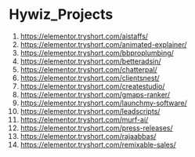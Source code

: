 # Hywiz_Projects

1) https://elementor.tryshort.com/aistaffs/
2) https://elementor.tryshort.com/animated-explainer/
3) https://elementor.tryshort.com/bbproplumbing/
4) https://elementor.tryshort.com/betteradsin/
5) https://elementor.tryshort.com/chatterpal/
6) https://elementor.tryshort.com/clientsnest/
7) https://elementor.tryshort.com/createstudio/
8) https://elementor.tryshort.com/gmaps-ranker/
9) https://elementor.tryshort.com/launchmy-software/
10) https://elementor.tryshort.com/leadscripts/
11) https://elementor.tryshort.com/murf-ai/
12) https://elementor.tryshort.com/press-releases/
13) https://elementor.tryshort.com/rajaabbas/
14) https://elementor.tryshort.com/remixable-sales/
